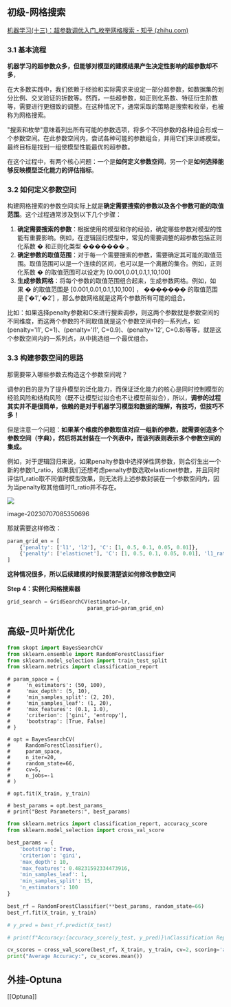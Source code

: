 ## 初级-网格搜索
[机器学习(十三)：超参数调优入门_枚举网格搜索 - 知乎 (zhihu.com)](https://zhuanlan.zhihu.com/p/642060346)

### 3.1 基本流程

**机器学习的超参数众多，但能够对模型的建模结果产生决定性影响的超参数却不多**，

在大多数实践中，我们依赖于经验和实际需求来设定一部分超参数，如数据集的划分比例、交叉验证的折数等。然而，一些超参数，如正则化系数、特征衍生阶数等，需要进行更细致的调整。在这种情况下，通常采取的策略是搜索和枚举，也被称为网格搜索。

"搜索和枚举"意味着列出所有可能的参数选项，将多个不同参数的各种组合形成一个参数空间。在此参数空间内，尝试各种可能的参数组合，并用它们来训练模型。最终目标是找到一组使模型性能最优的超参数。

在这个过程中，有两个核心问题：一个是**如何定义参数空间**，另一个是**如何选择能够反映模型泛化能力的评估指标**。

### 3.2 如何定义参数空间

构建网格搜索的参数空间实际上就是**确定需要搜索的参数以及各个参数可能的取值范围**。这个过程通常涉及到以下几个步骤：

1. **确定需要搜索的参数**：根据使用的模型和你的经验，确定哪些参数对模型的性能有重要影响。例如，在逻辑回归模型中，常见的需要调整的超参数包括正则化系数 � 和正则化类型 ������� 。
2. **确定参数的取值范围**：对于每一个需要搜索的参数，需要确定其可能的取值范围。取值范围可以是一个连续的区间，也可以是一个离散的集合。例如，正则化系数 � 的取值范围可以设定为 [0.001,0.01,0.1,1,10,100]
3. **生成参数网格**：将每个参数的取值范围组合起来，生成参数网格。例如，如果 � 的取值范围是 [0.001,0.01,0.1,1,10,100] ， ������� 的取值范围是 [′�1′,′�2′] ，那么参数网格就是这两个参数所有可能的组合。

比如：如果选择penalty参数和C来进行搜索调参，则这两个参数就是参数空间的不同维度，而这两个参数的不同取值就是这个参数空间中的一系列点，如(penalty='l1', C=1)、(penalty='l1', C=0.9)、(penalty='l2', C=0.8)等等，就是这个参数空间内的一系列点，从中挑选组一个最优组合。

### 3.3 构建参数空间的思路

那需要带入哪些参数去构造这个参数空间呢？

调参的目的是为了提升模型的泛化能力，而保证泛化能力的核心是同时控制模型的经验风险和结构风险（既不让模型过拟合也不让模型前拟合），所以，**调参的过程其实并不是很简单，依赖的是对于机器学习模型和数据的理解，有技巧，但技巧不多！**


但是注意一个问题：**如果某个维度的参数取值对应一组新的参数，就需要创造多个参数空间（字典），然后将其封装在一个列表中，而该列表则表示多个参数空间的集成。**

例如，对于逻辑回归来说，如果penalty参数中选择弹性网参数，则会衍生出一个新的参数l1_ratio，如果我们还想考虑penalty参数选取elasticnet参数，并且同时评估l1_ratio取不同值时模型效果，则无法将上述参数封装在一个参数空间内，因为当penalty取其他值时l1_ratio并不存在。

![](https://pic4.zhimg.com/80/v2-46fbbfd153a17cc216979cb53bdcb50f_1440w.webp)

image-20230707085350696

  

那就需要这样修改：

```python
param_grid_en = [
    {'penalty': ['l1', 'l2'], 'C': [1, 0.5, 0.1, 0.05, 0.01]}, 
    {'penalty': ['elasticnet'], 'C': [1, 0.5, 0.1, 0.05, 0.01], 'l1_ratio': [0.3, 0.6, 0.9]}
]
```

**这种情况很多，所以后续建模的时候要清楚该如何修改参数空间**

**Step 4：实例化网格搜索器**

```python
grid_search = GridSearchCV(estimator=lr,
                          param_grid=param_grid_en)
```



## 高级-贝叶斯优化

```python
from skopt import BayesSearchCV
from sklearn.ensemble import RandomForestClassifier
from sklearn.model_selection import train_test_split
from sklearn.metrics import classification_report
```

```
# param_space = {
#     'n_estimators': (50, 100),
#     'max_depth': (5, 10),
#     'min_samples_split': (2, 20),
#     'min_samples_leaf': (1, 20),
#     'max_features': (0.1, 1.0), 
#     'criterion': ['gini', 'entropy'],
#     'bootstrap': [True, False]
# }

# opt = BayesSearchCV(
#     RandomForestClassifier(),
#     param_space,
#     n_iter=20, 
#     random_state=66,
#     cv=5,      
#     n_jobs=-1  
# )

# opt.fit(X_train, y_train)

# best_params = opt.best_params_
# print("Best Parameters:", best_params)
```

```python
from sklearn.metrics import classification_report, accuracy_score
from sklearn.model_selection import cross_val_score

best_params = {
    'bootstrap': True,
    'criterion': 'gini',
    'max_depth': 10, 
    'max_features': 0.48231592334473916, 
    'min_samples_leaf': 1, 
    'min_samples_split': 15, 
    'n_estimators': 100
}

best_rf = RandomForestClassifier(**best_params, random_state=66)
best_rf.fit(X_train, y_train)

# y_pred = best_rf.predict(X_test)

# print(f"Accuracy:{accuracy_score(y_test, y_pred)}\nClassification Report:\n{classification_report(y_test, y_pred)}")

cv_scores = cross_val_score(best_rf, X_train, y_train, cv=2, scoring='accuracy')
print("Average Accuracy:", cv_scores.mean())
```

## 外挂-Optuna
[[Optuna]]

